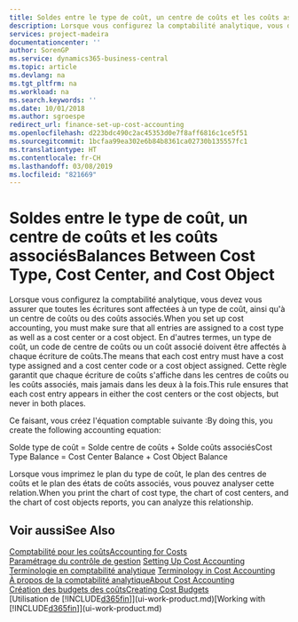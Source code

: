 ```yaml
---
title: Soldes entre le type de coût, un centre de coûts et les coûts associés | Microsoft Docs
description: Lorsque vous configurez la comptabilité analytique, vous devez vous assurer que toutes les écritures sont affectées à un type de coût, ainsi qu'à un centre de coûts ou des coûts associés. En d'autres termes, un type de coût, un code de centre de coûts ou un coût associé doivent être affectés à chaque écriture de coûts. Cette règle garantit que chaque écriture de coûts s'affiche dans les centres de coûts ou les coûts associés, mais jamais dans les deux à la fois.
services: project-madeira
documentationcenter: ''
author: SorenGP
ms.service: dynamics365-business-central
ms.topic: article
ms.devlang: na
ms.tgt_pltfrm: na
ms.workload: na
ms.search.keywords: ''
ms.date: 10/01/2018
ms.author: sgroespe
redirect_url: finance-set-up-cost-accounting
ms.openlocfilehash: d223bdc490c2ac45353d0e7f8aff6816c1ce5f51
ms.sourcegitcommit: 1bcfaa99ea302e6b84b8361ca02730b135557fc1
ms.translationtype: HT
ms.contentlocale: fr-CH
ms.lasthandoff: 03/08/2019
ms.locfileid: "821669"
---
```

# <a name="balances-between-cost-type-cost-center-and-cost-object"></a><span data-ttu-id="599b2-105">Soldes entre le type de coût, un centre de coûts et les coûts associés</span><span class="sxs-lookup"><span data-stu-id="599b2-105">Balances Between Cost Type, Cost Center, and Cost Object</span></span>
<span data-ttu-id="599b2-106">Lorsque vous configurez la comptabilité analytique, vous devez vous assurer que toutes les écritures sont affectées à un type de coût, ainsi qu'à un centre de coûts ou des coûts associés.</span><span class="sxs-lookup"><span data-stu-id="599b2-106">When you set up cost accounting, you must make sure that all entries are assigned to a cost type as well as a cost center or a cost object.</span></span> <span data-ttu-id="599b2-107">En d'autres termes, un type de coût, un code de centre de coûts ou un coût associé doivent être affectés à chaque écriture de coûts.</span><span class="sxs-lookup"><span data-stu-id="599b2-107">The means that each cost entry must have a cost type assigned and a cost center code or a cost object assigned.</span></span> <span data-ttu-id="599b2-108">Cette règle garantit que chaque écriture de coûts s'affiche dans les centres de coûts ou les coûts associés, mais jamais dans les deux à la fois.</span><span class="sxs-lookup"><span data-stu-id="599b2-108">This rule ensures that each cost entry appears in either the cost centers or the cost objects, but never in both places.</span></span>  

 <span data-ttu-id="599b2-109">Ce faisant, vous créez l'équation comptable suivante :</span><span class="sxs-lookup"><span data-stu-id="599b2-109">By doing this, you create the following accounting equation:</span></span>  

 <span data-ttu-id="599b2-110">Solde type de coût = Solde centre de coûts + Solde coûts associés</span><span class="sxs-lookup"><span data-stu-id="599b2-110">Cost Type Balance = Cost Center Balance + Cost Object Balance</span></span>  

 <span data-ttu-id="599b2-111">Lorsque vous imprimez le plan du type de coût, le plan des centres de coûts et le plan des états de coûts associés, vous pouvez analyser cette relation.</span><span class="sxs-lookup"><span data-stu-id="599b2-111">When you print the chart of cost type, the chart of cost centers, and the chart of cost objects reports, you can analyze this relationship.</span></span>  

## <a name="see-also"></a><span data-ttu-id="599b2-112">Voir aussi</span><span class="sxs-lookup"><span data-stu-id="599b2-112">See Also</span></span>  
[<span data-ttu-id="599b2-113">Comptabilité pour les coûts</span><span class="sxs-lookup"><span data-stu-id="599b2-113">Accounting for Costs</span></span>](finance-manage-cost-accounting.md)  
 <span data-ttu-id="599b2-114">[Paramétrage du contrôle de gestion](finance-set-up-cost-accounting.md) </span><span class="sxs-lookup"><span data-stu-id="599b2-114">[Setting Up Cost Accounting](finance-set-up-cost-accounting.md) </span></span>  
 <span data-ttu-id="599b2-115">[Terminologie en comptabilité analytique](finance-terminology-in-cost-accounting.md) </span><span class="sxs-lookup"><span data-stu-id="599b2-115">[Terminology in Cost Accounting](finance-terminology-in-cost-accounting.md) </span></span>  
 [<span data-ttu-id="599b2-116">À propos de la comptabilité analytique</span><span class="sxs-lookup"><span data-stu-id="599b2-116">About Cost Accounting</span></span>](finance-about-cost-accounting.md)  
 [<span data-ttu-id="599b2-117">Création des budgets des coûts</span><span class="sxs-lookup"><span data-stu-id="599b2-117">Creating Cost Budgets</span></span>](finance-create-cost-budgets.md)  
 <span data-ttu-id="599b2-118">[Utilisation de [!INCLUDE[d365fin](includes/d365fin_md.md)]](ui-work-product.md)</span><span class="sxs-lookup"><span data-stu-id="599b2-118">[Working with [!INCLUDE[d365fin](includes/d365fin_md.md)]](ui-work-product.md)</span></span>
